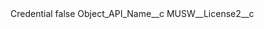 <?xml version="1.0" encoding="UTF-8"?>
<CustomMetadata xmlns="http://soap.sforce.com/2006/04/metadata" xmlns:xsi="http://www.w3.org/2001/XMLSchema-instance" xmlns:xsd="http://www.w3.org/2001/XMLSchema">
    <label>Credential</label>
    <protected>false</protected>
    <values>
        <field>Object_API_Name__c</field>
        <value xsi:type="xsd:string">MUSW__License2__c</value>
    </values>
</CustomMetadata>
